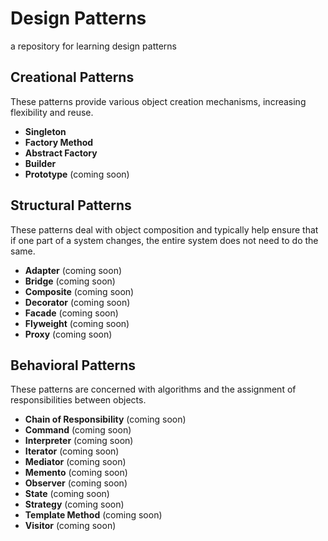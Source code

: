 # Design Patterns
a repository for learning design patterns 

## Creational Patterns
These patterns provide various object creation mechanisms, increasing flexibility and reuse.
- **Singleton**
- **Factory Method**
- **Abstract Factory** 
- **Builder**
- **Prototype** (coming soon)

## Structural Patterns
These patterns deal with object composition and typically help ensure that if one part of a system changes, the entire system does not need to do the same.
- **Adapter** (coming soon)
- **Bridge** (coming soon)
- **Composite** (coming soon)
- **Decorator** (coming soon)
- **Facade** (coming soon)
- **Flyweight** (coming soon)
- **Proxy** (coming soon)

## Behavioral Patterns
These patterns are concerned with algorithms and the assignment of responsibilities between objects.
- **Chain of Responsibility** (coming soon)
- **Command** (coming soon)
- **Interpreter** (coming soon)
- **Iterator** (coming soon)
- **Mediator** (coming soon)
- **Memento** (coming soon)
- **Observer** (coming soon)
- **State** (coming soon)
- **Strategy** (coming soon)
- **Template Method** (coming soon)
- **Visitor** (coming soon)
